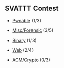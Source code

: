 ## SVATTT Contest

 * [Pwnable](./Pwnable/README.md) (1/3)
 
 * [Misc/Forensic](./Forensic/README.md) (3/5)
 
 * [Binary](./Binary/README.md) (1/3)
 
 * [Web](./Web/README.md) (2/4)
 
 * [ACM/Crypto](./ACM_Crypto/README.md) (0/3)
 
